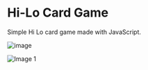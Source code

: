 # Hi-Lo Card Game

Simple Hi Lo card game made with JavaScript.


![image](https://user-images.githubusercontent.com/73957889/143138871-257191eb-6c7b-4140-8251-c8f9db83d3b4.PNG)

![Image 1](https://user-images.githubusercontent.com/73957889/143139032-65557161-5193-4c75-9e83-d57f18bc3862.PNG)
